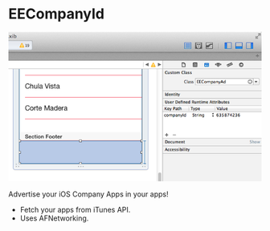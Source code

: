 EECompanyId
============

<p align="center" >
  <img src="https://github.com/erkekin/EECompanyAd/blob/master/EECompanyAd/tutorial.png" alt="EECompanyId" title="EECompanyId">
</p>

Advertise your iOS Company Apps in your apps!

- Fetch your apps from iTunes API.
- Uses AFNetworking.
